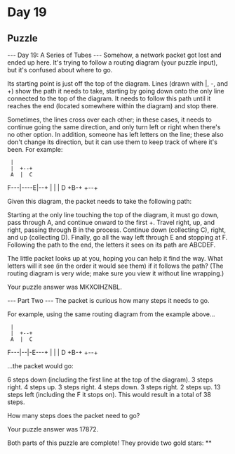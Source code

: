 # Day 19

## Puzzle

--- Day 19: A Series of Tubes ---
Somehow, a network packet got lost and ended up here. It's trying to follow a routing diagram (your puzzle input), but it's confused about where to go.

Its starting point is just off the top of the diagram. Lines (drawn with |, -, and +) show the path it needs to take, starting by going down onto the only line connected to the top of the diagram. It needs to follow this path until it reaches the end (located somewhere within the diagram) and stop there.

Sometimes, the lines cross over each other; in these cases, it needs to continue going the same direction, and only turn left or right when there's no other option. In addition, someone has left letters on the line; these also don't change its direction, but it can use them to keep track of where it's been. For example:

     |          
     |  +--+    
     A  |  C    
F---|----E|--+
|  |  |  D
+B-+  +--+

Given this diagram, the packet needs to take the following path:

Starting at the only line touching the top of the diagram, it must go down, pass through A, and continue onward to the first +.
Travel right, up, and right, passing through B in the process.
Continue down (collecting C), right, and up (collecting D).
Finally, go all the way left through E and stopping at F.
Following the path to the end, the letters it sees on its path are ABCDEF.

The little packet looks up at you, hoping you can help it find the way. What letters will it see (in the order it would see them) if it follows the path? (The routing diagram is very wide; make sure you view it without line wrapping.)

Your puzzle answer was MKXOIHZNBL.

--- Part Two ---
The packet is curious how many steps it needs to go.

For example, using the same routing diagram from the example above...

     |          
     |  +--+    
     A  |  C    
F---|--|-E---+
|  |  |  D
+B-+  +--+

...the packet would go:

6 steps down (including the first line at the top of the diagram).
3 steps right.
4 steps up.
3 steps right.
4 steps down.
3 steps right.
2 steps up.
13 steps left (including the F it stops on).
This would result in a total of 38 steps.

How many steps does the packet need to go?

Your puzzle answer was 17872.

Both parts of this puzzle are complete! They provide two gold stars: **
